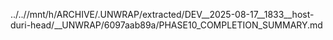 ../..//mnt/h/ARCHIVE/.UNWRAP/extracted/DEV__2025-08-17__1833__host-duri-head/__UNWRAP/6097aab89a/PHASE10_COMPLETION_SUMMARY.md